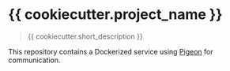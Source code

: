 # {{ cookiecutter.project_name }}

> {{ cookiecutter.short_description }}

This repository contains a Dockerized service using [Pigeon](https://github.com/TilEM-project/pigeon) for communication.
